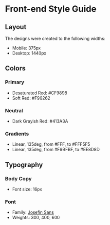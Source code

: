 # Front-end Style Guide

## Layout

The designs were created to the following widths:

- Mobile: 375px
- Desktop: 1440px

## Colors

### Primary

- Desaturated Red: #CF9898
- Soft Red: #F96262

### Neutral

- Dark Grayish Red: #413A3A

### Gradients

- Linear, 135deg, from #FFF, to #FFF5F5
- Linear, 135deg, from #F9BFBF, to #EE8D8D

## Typography

### Body Copy

- Font size: 16px

### Font

- Family: [Josefin Sans](https://fonts.google.com/specimen/Josefin+Sans)
- Weights: 300, 400, 600
